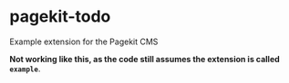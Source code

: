 # pagekit-todo
Example extension for the Pagekit CMS

**Not working like this, as the code still assumes the extension is called `example`**.

